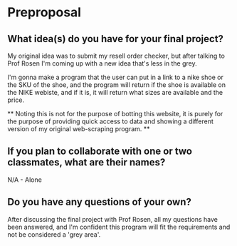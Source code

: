 # Preproposal

## What idea(s) do you have for your final project?

My original idea was to submit my resell order checker, but after talking to Prof Rosen I'm coming up with a new idea that's less in the grey.

I'm gonna make a program that the user can put in a link to a nike shoe or the SKU of the shoe, and the program will return if the shoe is available on the NIKE webiste, and if it is, it will return what sizes are available and the price.

** Noting this is not for the purpose of botting this website, it is purely for the purpose of providing quick access to data and showing a different version of my original web-scraping program. **

## If you plan to collaborate with one or two classmates, what are their names?

N/A - Alone

## Do you have any questions of your own?

After discussing the final project with Prof Rosen, all my questions have been answered, and I'm confident this program will fit the requirements and not be considered a 'grey area'.
